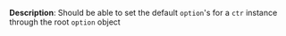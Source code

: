 __Description__: Should be able to set the default `option`'s for a `ctr` instance through the root `option` object
